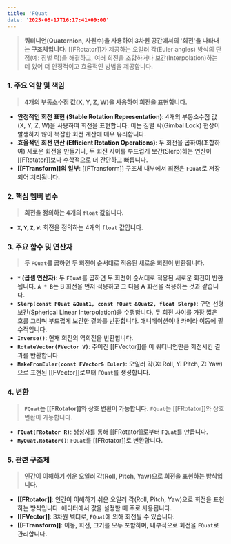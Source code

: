 ```yaml
---
title: 'FQuat
date: '2025-08-17T16:17:41+09:00'
---
```




> **쿼터니언(Quaternion, 사원수)을 사용하여 3차원 공간에서의 '회전'을 나타내는 구조체입니다.** [[FRotator]]가 제공하는 오일러 각(Euler angles) 방식의 단점(예: 짐벌 락)을 해결하고, 여러 회전을 조합하거나 보간(Interpolation)하는 데 있어 더 안정적이고 효율적인 방법을 제공합니다.

### **1. 주요 역할 및 책임**
> **4개의 부동소수점 값(X, Y, Z, W)을 사용하여 회전을 표현합니다.**
* **안정적인 회전 표현 (Stable Rotation Representation)**:
	4개의 부동소수점 값(X, Y, Z, W)을 사용하여 회전을 표현합니다. 이는 짐벌 락(Gimbal Lock) 현상이 발생하지 않아 복잡한 회전 계산에 매우 유리합니다.
* **효율적인 회전 연산 (Efficient Rotation Operations)**:
	두 회전을 곱하여(조합하여) 새로운 회전을 만들거나, 두 회전 사이를 부드럽게 보간(Slerp)하는 연산이 [[FRotator]]보다 수학적으로 더 간단하고 빠릅니다.
* **[[FTransform]]의 일부**:
	[[FTransform]] 구조체 내부에서 회전은 `FQuat`로 저장되어 처리됩니다.

### **2. 핵심 멤버 변수**
> **회전을 정의하는 4개의 `float` 값입니다.**
* **`X`, `Y`, `Z`, `W`**:
	회전을 정의하는 4개의 `float` 값입니다.

### **3. 주요 함수 및 연산자**
> **두 `FQuat`를 곱하면 두 회전이 순서대로 적용된 새로운 회전이 반환됩니다.**
* **`*` (곱셈 연산자)**:
	두 `FQuat`를 곱하면 두 회전이 순서대로 적용된 새로운 회전이 반환됩니다. `A * B`는 B 회전을 먼저 적용하고 그 다음 A 회전을 적용하는 것과 같습니다.
* **`Slerp(const FQuat &Quat1, const FQuat &Quat2, float Slerp)`**:
	구면 선형 보간(Spherical Linear Interpolation)을 수행합니다. 두 회전 사이를 가장 짧은 호를 그리며 부드럽게 보간한 결과를 반환합니다. 애니메이션이나 카메라 이동에 필수적입니다.
* **`Inverse()`**:
	현재 회전의 역회전을 반환합니다.
* **`RotateVector(FVector V)`**:
	주어진 [[FVector]]를 이 쿼터니언만큼 회전시킨 결과를 반환합니다.
* **`MakeFromEuler(const FVector& Euler)`**:
	오일러 각(X: Roll, Y: Pitch, Z: Yaw)으로 표현된 [[FVector]]로부터 `FQuat`를 생성합니다.

### **4. 변환**
> **`FQuat`는 [[FRotator]]와 상호 변환이 가능합니다.**
`FQuat`는 [[FRotator]]와 상호 변환이 가능합니다.
* **`FQuat(FRotator R)`**:
	생성자를 통해 [[FRotator]]로부터 `FQuat`를 만듭니다.
* **`MyQuat.Rotator()`**:
	`FQuat`를 [[FRotator]]로 변환합니다.

### **5. 관련 구조체**
> **인간이 이해하기 쉬운 오일러 각(Roll, Pitch, Yaw)으로 회전을 표현하는 방식입니다.**
* **[[FRotator]]**:
	인간이 이해하기 쉬운 오일러 각(Roll, Pitch, Yaw)으로 회전을 표현하는 방식입니다. 에디터에서 값을 설정할 때 주로 사용됩니다.
* **[[FVector]]**:
	3차원 벡터로, `FQuat`에 의해 회전될 수 있습니다.
* **[[FTransform]]**:
	이동, 회전, 크기를 모두 포함하며, 내부적으로 회전을 `FQuat`로 관리합니다.
